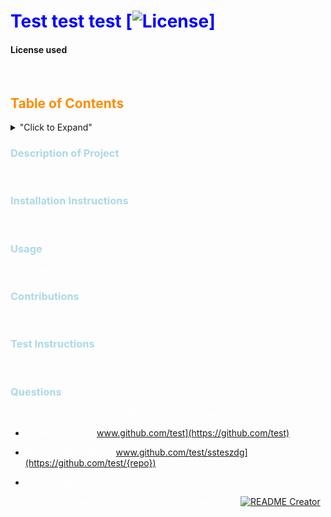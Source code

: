 
<style>
H1{color:Blue !important;}
H2{color:DarkOrange !important;}
H3{color:LightBlue !important;}
p{color:White !important;}
</style>

# Test test test    [![License](https://img.shields.io/badge/License-Apache_2.0-blue.svg)]

#### License used
*This project is covered using the Apache 2.0 license.*

## Table of Contents
<details>
<summary>"Click to Expand"</summary>

- [Description](#description)
- [Installation](#installation)
- [Usage](#usage)
- [License](#license)
- [Contributions](#contributions)
- [Test Instructions](#testInstructions)
- [Questions](#questions)
</details>

### Description of Project
test

### Installation Instructions
etest


### Usage
asedtasdg

### Contributions
test


### Test Instructions
test


### Questions
If you have more questions, please see the following:

* Github for User: [www.github.com/test](https://github.com/test)

* Repo for the Project: [www.github.com/test/ssteszdg](https://github.com/test/{repo})

* Email: asdf

For a video on how to use this application, please see -
[![README Creator]({image-url})](README-generator.mp4 "Link Title")


